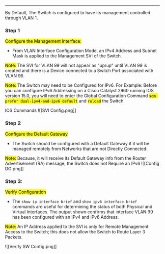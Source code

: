 
---
By Default, The Switch is configured to have its management controlled through VLAN 1.

### Step 1
<mark class="hltr-orange">Configure the Management Interface:</mark> 
- From VLAN Interface Configuration Mode, an IPv4 Address and Subnet Mask is applied to the Management SVI of the Switch.

<mark class="hltr-yellow">Note:</mark>
The SVI for VLAN 99 will not appear as "up/up" until VLAN 99  is created and there is a Device connected to a Switch Port associated with VLAN 99.

<mark class="hltr-yellow">Note:</mark>
The Switch may need to be Configured for IPv6.
For Example: Before you can configure IPv6 Addressing on a Cisco Catalyst 2960 running IOS version 15.0, you will need to enter the Global Configuration Command <mark class="hltr-red">`sdm prefer dual-ipv4-and-ipv6 default`</mark> and <mark class="hltr-red">`reload`</mark> the Switch.

IOS Commands
![[SVI Config.png]]

### Step 2
<mark class="hltr-orange">Configure the Default Gateway</mark>
- The Switch should be configured with a Default Gateway if it will be managed remotely from Networks that are not Directly Connected.

<mark class="hltr-yellow">Note:</mark>
Because, it will receive its Default Gateway info from the Router Advertisement (RA) message, the Switch does not Require an IPv6
![[Config DG.png]]


### Step 3:
<mark class="hltr-orange">Verify Configuration</mark>
- The `show ip interface brief` and `show ipv6 interface brief` commands are useful for determining the status of both Physical and Virtual Interfaces.
  The output shown confirms that interface VLAN 99 has been configured with an IPv4 and IPv6 Address.

<mark class="hltr-yellow">Note:</mark>
An IP Address applied to the SVI is only for Remote Management Access to the Switch; this does not allow the Switch to Route Layer 3 Packets.

![[Verify SW Config.png]]


